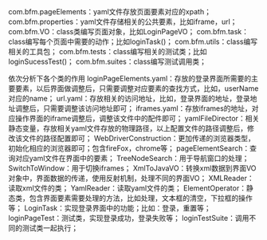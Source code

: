com.bfm.pageElements：yaml文件存放页面要素对应的xpath；
com.bfm.properties：yaml文件存储相关的公共要素，比如iframe，url；
com.bfm.VO：class类编写页面对象，比如LoginPageVO；
com.bfm.task：class编写每个页面中需要的动作；比如loginTask()；
com.bfm.utils：class编写相关的工具包；
com.bfm.tests：class编写相关的测试类；比如loginSucessTest()；
com.bfm.suites：class编写测试调用类；


依次分析下各个类的作用
loginPageElements.yaml：存放的登录界面所需要的主要要素，以后界面做调整后，只需要调整对应要素的查找方式，比如，userName对应的name；
url.yaml：存放相关的访问地址，比如，登录界面的地址，登录地址调整后，只需要调整该访问地址即可；
iframes.yaml：存放iframes的地址，对应操作界面的iframe调整后，调整该文件中的配件即可；
yamlFileDirector：相关静态变量，存放相关yaml文件存放的物理路径，以上配置文件的路径调整后，修改该文件的路径配置即可；
WebDriverConstruction：更加传递的浏览器类型，初始化相应的浏览器即可；包含fireFox，chrome等；
pageElementSearch：查询对应yaml文件在界面中的要素；
TreeNodeSearch：用于导航窗口的处理；
SwitchToWindow：用于切换iframes；
XmlToJavaVO：转换xml数据到界面VO对象中，界面数据的传递，使用反射机制，处理不同的界面VO；
XMLReader：读取xml文件的类；
YamlReader：读取yaml文件的类；
ElementOperator：静态类，包含界面要素需要处理的方法，比如处理，文本框的清空，下拉框的操作等；
LoginTask：实现登录界面中的功能；比如：登录，重置等；
loginPageTest：测试类，实现登录成功，登录失败等；
loginTestSuite：调用不同的测试类一起执行；